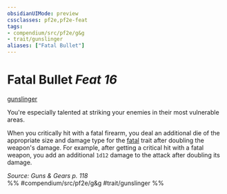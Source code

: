 ```yaml
---
obsidianUIMode: preview
cssclasses: pf2e,pf2e-feat
tags:
- compendium/src/pf2e/g&g
- trait/gunslinger
aliases: ["Fatal Bullet"]
---
```

# Fatal Bullet  *Feat 16*  
[gunslinger](rules/traits/gunslinger-g-g.md "Gunslinger Class Trait")  


You're especially talented at striking your enemies in their most vulnerable areas.

When you critically hit with a fatal firearm, you deal an additional die of the appropriate size and damage type for the [fatal](rules/traits/fatal.md "Fatal Weapon Trait") trait after doubling the weapon's damage. For example, after getting a critical hit with a fatal <d12> weapon, you add an additional `1d12` damage to the attack after doubling its damage.

*Source: Guns & Gears p. 118*  
%% #compendium/src/pf2e/g&g #trait/gunslinger %%
